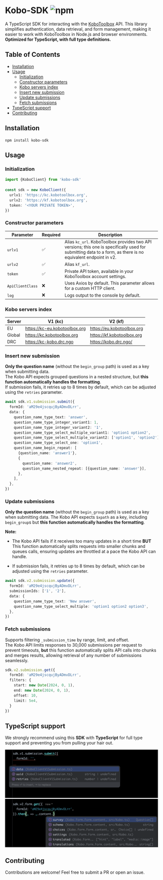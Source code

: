 # Kobo-SDK ![npm](https://img.shields.io/npm/v/kobo-sdk)

A TypeScript SDK for interacting with the [KoboToolbox](https://www.kobotoolbox.org/) API. This library simplifies
authentication, data retrieval, and
form management, making it easier to work with KoboToolbox in Node.js and browser environments.
**Optimized for TypeScript, with full type definitions.**

## Table of Contents
- [Installation](#installation)
- [Usage](#usage)
  - [Initialization](#initialization)
  - [Constructor parameters](#constructor-parameters)
  - [Kobo servers index](#kobo-servers-index)
  - [Insert new submission](#insert-new-submission)
  - [Update submissions](#update-submissions)
  - [Fetch submissions](#fetch-submissions)
- [TypeScript support](#typeScript-support)
- [Contributing](#contributing)

## Installation

```npm install kobo-sdk```

## Usage

### Initialization

```ts
import {KoboClient} from 'kobo-sdk'

const sdk = new KoboClient({
  urlv1: 'https://kc.kobotoolbox.org',
  urlv2: 'https://kf.kobotoolbox.org',
  token: '<YOUR PRIVATE TOKEN>',
})
```

### Constructor parameters

| Parameter        | Required | Description                                                                                                                                                   |
|------------------|----------|---------------------------------------------------------------------------------------------------------------------------------------------------------------|
| `urlv1`          | ✅        | Alias `kc_url`. KoboToolbox provides two API versions; this one is specifically used for submitting data to a form, as there is no equivalent endpoint in v2. |
| `urlv2`          | ✅        | Alias `kf_url`.                                                                                                                                               |
| `token`          | ✅        | Private API token, available in your KoboToolbox account settings.                                                                                            |
| `ApiClientClass` | ❌        | Uses Axios by default. This parameter allows for a custom HTTP client.                                                                                        |
| `log`            | ❌        | Logs output to the console by default.                                                                                                                        |

### Kobo servers index

| Server | V1 (kc)                       | V2 (kf)                    |
|--------|-------------------------------|----------------------------|
| EU     | https://kc-eu.kobotoolbox.org | https://eu.kobotoolbox.org |
| Global | https://kc.kobotoolbox.org    | https://kf.kobotoolbox.org |
| DRC    | https://kc-kobo.drc.ngo       | https://kobo.drc.ngo/      |

### Insert new submission

**Only the question name** (without the `begin_group` path) is used as a key when submitting data.  
The Kobo API expects grouped questions in a nested structure, but **this function automatically handles the formatting**.  
If submission fails, it retries up to 8 times by default, which can be adjusted using the `retries` parameter.

```ts
await sdk.v1.submission.submit({
  formId: 'aM29e4jscqujByADmvDLrr',
  data: {
    question_name_type_text: 'answer',
    question_name_type_integer_variant1: 1,
    question_name_type_integer_variant2: '1',
    question_name_type_select_multiple_variant1: 'option1 option2',
    question_name_type_select_multiple_variant2: ['option1', 'option2'],
    question_name_type_select_one: 'option1',
    question_name_begin_repeat: [
      {question_name: 'answer1'},
      {
        question_name: 'answer2',
        question_name_nested_repeat: [{question_name: 'answer'}],
      },
    ],
  },
})
```

### Update submissions

**Only the question name** (without the `begin_group` path) is used as a key when submitting data.
The Kobo API expects `$xpath` as a key, including `begin_group`s but **this function automatically handles the formatting**.

**Note:**

- The Kobo API fails if it receives too many updates in a short time **BUT**
  This function automatically splits requests into smaller chunks and queues calls, ensuring updates are throttled at a
  pace the Kobo API can handle.

- If submission fails, it retries up to 8 times by default, which can be adjusted using the `retries` parameter.

```ts
await sdk.v2.submission.update({
  formId: 'aM29e4jscqujByADmvDLrr',
  submissionIds: ['1', '2'],
  data: {
    question_name_type_text: 'New answer',
    question_name_type_select_multiple: 'option1 option2 option3',
  },
})
```

### Fetch submissions

Supports filtering `_submission_time` by range, limit, and offset.  
The Kobo API limits responses to 30,000 submissions per request to prevent timeouts, **but** this function automatically
splits API calls into chunks and merges results, allowing retrieval of any number of submissions seamlessly.

```ts
sdk.v2.submission.get({
  formId: 'aM29e4jscqujByADmvDLrr',
  filters: {
    start: new Date(2024, 0, 1),
    end: new Date(2024, 0, 1),
    offset: 10,
    limit: 5e4,
  }
})
```

## TypeScript support
We strongly recommend using this **SDK** with **TypeScript** for full type support and preventing you from pulling your hair out.

![autocomplete-parameters.png](docs/autocomplete-parameters.png)
![autocomplete-response.png](docs/autocomplete-response.png)

## Contributing

Contributions are welcome! Feel free to submit a PR or open an issue.
